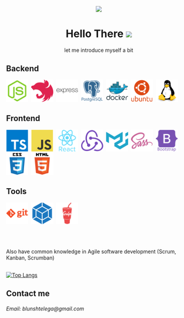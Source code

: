 <div id="header" align="center">
  
  <img src="https://media.giphy.com/media/3ohze3kG5qO9DcTUbe/giphy.gif" width="300"/>
    
</div>

<div>
  
  <h1 align="center">Hello There <img src="https://github.com/blackcater/blackcater/raw/main/images/Hi.gif" height="32"/><br></h1>
  <p align="center">let me introduce myself a bit</p>
  
</div>

<div>
<h2>Backend</h2>
<img src="https://github.com/devicons/devicon/blob/master/icons/nodejs/nodejs-plain.svg" title="nodejs" alt="nodejs" width="60" height="60"/>&nbsp;
<img src="https://github.com/devicons/devicon/blob/master/icons/nestjs/nestjs-plain.svg" title="nestjs" alt="nestjs" width="60" height="60"/>&nbsp;
<img src="https://github.com/devicons/devicon/blob/master/icons/express/express-original-wordmark.svg" title="express" alt="Express" width="60" height="60"/>&nbsp;
<img src="https://github.com/devicons/devicon/blob/master/icons/postgresql/postgresql-plain-wordmark.svg" title="postgresql" alt="postgresql" width="60" height="60"/>&nbsp;
<img src="https://github.com/devicons/devicon/blob/master/icons/docker/docker-original-wordmark.svg" title="docker" alt="docker" width="60" height="60"/>&nbsp;
<img src="https://github.com/devicons/devicon/blob/master/icons/ubuntu/ubuntu-plain-wordmark.svg" title="" alt="" width="60" height="60"/>&nbsp;
<img src="https://github.com/devicons/devicon/blob/master/icons/linux/linux-original.svg" width="60" title="" alt="" height="60"/>&nbsp;

<h2>Frontend</h2>
<img src="https://github.com/devicons/devicon/blob/master/icons/typescript/typescript-original.svg" title="typescript" alt="typescript" width="60" height="60"/>&nbsp;
<img src="https://github.com/devicons/devicon/blob/master/icons/javascript/javascript-original.svg" title="javascript" alt="javascript" width="60" height="60"/>&nbsp;
<img src="https://github.com/devicons/devicon/blob/master/icons/react/react-original-wordmark.svg" title="react" alt="react" width="60" height="60"/>&nbsp;
<img src="https://github.com/devicons/devicon/blob/master/icons/redux/redux-original.svg" title="redux" alt="redux" width="60" height="60"/>&nbsp;
<img src="https://github.com/devicons/devicon/blob/master/icons/materialui/materialui-plain.svg" title="materialui" alt="materialui" width="60" height="60"/>&nbsp;
<img src="https://github.com/devicons/devicon/blob/master/icons/sass/sass-original.svg" title="sass" alt="sass" width="60" height="60"/>&nbsp;
<img src="https://github.com/devicons/devicon/blob/master/icons/bootstrap/bootstrap-plain-wordmark.svg" title="bootstrap" alt="bootstrap" width="60" height="60"/>&nbsp;
<img src="https://github.com/devicons/devicon/blob/master/icons/css3/css3-original-wordmark.svg" title="css3" alt="css3" width="60" height="60"/>&nbsp;
<img src="https://github.com/devicons/devicon/blob/master/icons/html5/html5-original-wordmark.svg" title="html5" alt="html5" width="60" height="60"/>&nbsp;

<h2>Tools</h2>
<img src="https://github.com/devicons/devicon/blob/master/icons/git/git-plain-wordmark.svg" title="" alt="" width="60" height="60"/>&nbsp;
<img src="https://github.com/devicons/devicon/blob/master/icons/webpack/webpack-plain.svg" width="60" title="" alt="" height="60"/>&nbsp;
<img src="https://github.com/devicons/devicon/blob/master/icons/gulp/gulp-plain.svg" title="" alt="" width="60" height="60"/>&nbsp;

  
<br><br>
  
Also have common knowledge in Agile software development (Scrum, Kanban, Scrumban)
  
</div>
<h2></h2>

[![Top Langs](https://github-readme-stats.vercel.app/api/top-langs/?username=blunshtelega&layout=compact)](https://github.com/anuraghazra/github-readme-stats)

<h2>Contact me</h2>
<h6>Email:</span> blunshtelega@gmail.com</h6>

